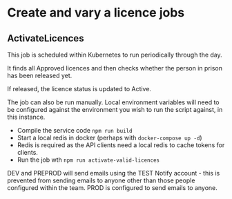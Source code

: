 # Create and vary a licence jobs

## ActivateLicences

This job is scheduled within Kubernetes to run periodically through the day.

It finds all Approved licences and then checks whether the person in prison has been released yet.

If released, the licence status is updated to Active.

The job can also be run manually. Local environment variables will need to be configured against
the environment you wish to run the script against, in this instance. 

* Compile the service code `npm run build`
* Start a local redis in docker (perhaps with `docker-compose up -d`)
* Redis is required as the API clients need a local redis to cache tokens for clients.
* Run the job wth `npm run activate-valid-licences`


DEV and PREPROD will send emails using the TEST Notify account - this is prevented from sending 
emails to anyone other than those people configured within the team. PROD is configured to send
emails to anyone.